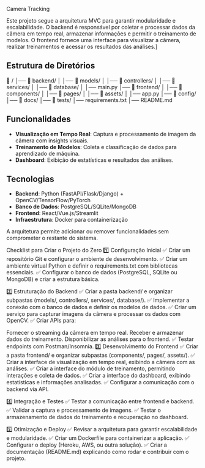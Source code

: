 Camera Tracking

Este projeto segue a arquitetura MVC para garantir modularidade e escalabilidade. O backend é responsável por coletar e processar dados da câmera em tempo real, armazenar informações e permitir o treinamento de modelos. O frontend fornece uma interface para visualizar a câmera, realizar treinamentos e acessar os resultados das análises.]

## Estrutura de Diretórios

📂 /
│── 📂 backend/
│ │── 📂 models/
│ │── 📂 controllers/
│ │── 📂 services/
│ │── 📂 database/
│ │── main.py
│── 📂 frontend/
│ │── 📂 components/
│ │── 📂 pages/
│ │── 📂 assets/
│ │── app.py
│── 📂 config/
│── 📂 docs/
│── 📂 tests/
│── requirements.txt
│── README.md

## Funcionalidades

- **Visualização em Tempo Real**: Captura e processamento de imagem da câmera com insights visuais.
- **Treinamento de Modelos**: Coleta e classificação de dados para aprendizado de máquina.
- **Dashboard**: Exibição de estatísticas e resultados das análises.

## Tecnologias

- **Backend**: Python (FastAPI/Flask/Django) + OpenCV/TensorFlow/PyTorch
- **Banco de Dados**: PostgreSQL/SQLite/MongoDB
- **Frontend**: React/Vue.js/Streamlit
- **Infraestrutura**: Docker para containerização

A arquitetura permite adicionar ou remover funcionalidades sem comprometer o restante do sistema.

Checklist para Criar o Projeto do Zero
1️⃣ Configuração Inicial
✅ Criar um repositório Git e configurar o ambiente de desenvolvimento.
✅ Criar um ambiente virtual Python e definir o requirements.txt com bibliotecas essenciais.
✅ Configurar o banco de dados (PostgreSQL, SQLite ou MongoDB) e criar a estrutura básica.

2️⃣ Estruturação do Backend
✅ Criar a pasta backend/ e organizar subpastas (models/, controllers/, services/, database/).
✅ Implementar a conexão com o banco de dados e definir os modelos de dados.
✅ Criar um serviço para capturar imagens da câmera e processar os dados com OpenCV.
✅ Criar APIs para:

Fornecer o streaming da câmera em tempo real.
Receber e armazenar dados do treinamento.
Disponibilizar as análises para o frontend.
✅ Testar endpoints com Postman/Insomnia.
3️⃣ Desenvolvimento do Frontend
✅ Criar a pasta frontend/ e organizar subpastas (components/, pages/, assets/).
✅ Criar a interface de visualização em tempo real, exibindo a câmera com as análises.
✅ Criar a interface do módulo de treinamento, permitindo interações e coleta de dados.
✅ Criar a interface do dashboard, exibindo estatísticas e informações analisadas.
✅ Configurar a comunicação com o backend via API.

4️⃣ Integração e Testes
✅ Testar a comunicação entre frontend e backend.
✅ Validar a captura e processamento de imagens.
✅ Testar o armazenamento de dados do treinamento e recuperação no dashboard.

5️⃣ Otimização e Deploy
✅ Revisar a arquitetura para garantir escalabilidade e modularidade.
✅ Criar um Dockerfile para containerizar a aplicação.
✅ Configurar o deploy (Heroku, AWS, ou outra solução).
✅ Criar a documentação (README.md) explicando como rodar e contribuir com o projeto.
